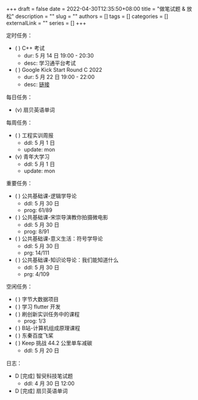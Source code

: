 +++ 
draft = false
date = 2022-04-30T12:35:50+08:00
title = "做笔试题 & 放松"
description = ""
slug = ""
authors = []
tags = []
categories = []
externalLink = ""
series = []
+++

定时任务：
- ( ) C++ 考试
    - dur: 5 月 14 日 19:00 - 20:30
    - desc: 学习通平台考试
- ( ) Google Kick Start Round C 2022
    - dur: 5 月 22 日 19:00 - 22:00
    - desc: [链接](https://codingcompetitions.withgoogle.com/kickstart)

每日任务：
- (v) 扇贝英语单词

每周任务：
- ( ) 工程实训周报
    - ddl: 5 月 1 日
    - update: mon
- (v) 青年大学习
    - ddl: 5 月 1 日
    - update: mon

重要任务：
- ( ) 公共基础课-逻辑学导论
    - ddl: 5 月 30 日
    - prog: 61/89
- ( ) 公共基础课-宋崇导演教你拍摄微电影
    - ddl: 5 月 30 日
    - prog: 8/91
- ( ) 公共基础课-意义生活：符号学导论
    - ddl: 5 月 30 日
    - prg: 14/111
- ( ) 公共基础课-知识论导论：我们能知道什么
    - ddl: 5 月 30 日
    - prg: 4/109

空闲任务：
- ( ) 字节大数据项目
- ( ) 学习 flutter 开发
- ( ) 刷创新实训任务中的课程
    - prog: 1/3
- ( ) B站-计算机组成原理课程
- ( ) 东秦百度飞桨
- ( ) Keep 挑战 44.2 公里单车减碳
    - ddl: 5 月 20 日

日志：
- D [完成] 智臾科技笔试题
    - ddl: 4 月 30 日 12:00
- D [完成] 扇贝英语单词